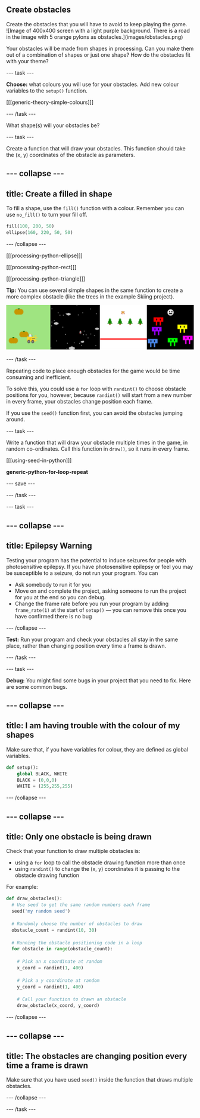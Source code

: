 ## Create obstacles

<div style="display: flex; flex-wrap: wrap">
<div style="flex-basis: 200px; flex-grow: 1; margin-right: 15px;">
Create the obstacles that you will have to avoid to keep playing the game.
</div>
<div>
![Image of 400x400 screen with a light purple background. There is a road in the image with 5 orange pylons as obstacles.](images/obstacles.png)
</div>
</div>

Your obstacles will be made from shapes in processing. Can you make them out of a combination of shapes or just one shape? How do the obstacles fit with your theme?

--- task ---

**Choose:** what colours you will use for your obstacles. Add new colour variables to the `setup()` function.

[[[generic-theory-simple-colours]]]

--- /task ---

What shape(s) will your obstacles be?

--- task ---

Create a function that will draw your obstacles. This function should take the (x, y) coordinates of the obstacle as parameters.

--- collapse ---
---
title: Create a filled in shape
---

To fill a shape, use the `fill()` function with a colour. Remember you can use `no_fill()` to turn your fill off.

```python
fill(100, 200, 50)
ellipse(160, 220, 50, 50)
```

--- /collapse ---

[[[processing-python-ellipse]]]

[[[processing-python-rect]]]

[[[processing-python-triangle]]]

**Tip:** You can use several simple shapes in the same function to create a more complex obstacle (like the trees in the example Skiing project).

![Strip of images showing games with obstacles made from a number of shapes.](images/complex-obstacles.png)

--- /task ---

Repeating code to place enough obstacles for the game would be time consuming and inefficient. 

To solve this, you could use a `for` loop with `randint()` to choose obstacle positions for you, however, because `randint()` will start from a new number in every frame, your obstacles change position each frame.

If you use the `seed()` function first, you can avoid the obstacles jumping around.

--- task ---

Write a function that will draw your obstacle multiple times in the game, in random co-ordinates. Call this function in `draw()`, so it runs in every frame.

[[[using-seed-in-python]]]

**generic-python-for-loop-repeat**

--- save ---

--- /task ---

--- task ---

--- collapse ---
---
title: Epilepsy Warning
---

Testing your program has the potential to induce seizures for people with photosensitive epilepsy. If you have photosensitive epilepsy or feel you may be susceptible to a seizure, do not run your program. You can
- Ask somebody to run it for you
- Move on and complete the project, asking someone to run the project for you at the end so you can debug.
- Change the frame rate before you run your program by adding `frame_rate(1)` at the start of `setup()` — you can remove this once you have confirmed there is no bug

--- /collapse ---

**Test:** Run your program and check your obstacles all stay in the same place, rather than changing position every time a frame is drawn.

--- /task ---

--- task ---

**Debug:** You might find some bugs in your project that you need to fix. Here are some common bugs.

--- collapse ---
---
title: I am having trouble with the colour of my shapes
---

Make sure that, if you have variables for colour, they are defined as global variables.

```python
def setup():    
    global BLACK, WHITE
    BLACK = (0,0,0)
    WHITE = (255,255,255)
```

--- /collapse ---

--- collapse ---
---
title: Only one obstacle is being drawn
---

Check that your function to draw multiple obstacles is:
 + using a `for` loop to call the obstacle drawing function more than once
 + using `randint()` to change the (x, y) coordinates it is passing to the obstacle drawing function

For example:

```python
def draw_obstacles():
  # Use seed to get the same random numbers each frame
  seed('my random seed')

  # Randomly choose the number of obstacles to draw
  obstacle_count = randint(10, 30)

  # Running the obstacle positioning code in a loop
  for obstacle in range(obstacle_count):
    
    # Pick an x coordinate at random
    x_coord = randint(1, 400)
    
    # Pick a y coordinate at random
    y_coord = randint(1, 400)

    # Call your function to drawn an obstacle
    draw_obstacle(x_coord, y_coord)
```

--- /collapse ---

--- collapse ---
---
title: The obstacles are changing position every time a frame is drawn
---

Make sure that you have used `seed()` inside the function that draws multiple obstacles.

--- /collapse ---

--- /task ---
